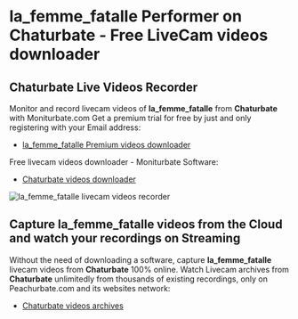 # la_femme_fatalle Performer on Chaturbate - Free LiveCam videos downloader

## Chaturbate Live Videos Recorder

Monitor and record livecam videos of **la_femme_fatalle** from **Chaturbate** with Moniturbate.com
Get a premium trial for free by just and only registering with your Email address:
* [la_femme_fatalle Premium videos downloader](https://moniturbate.com/request-demo-licence-key.html)

Free livecam videos downloader - Moniturbate Software:
* [Chaturbate videos downloader](https://moniturbate.com/moniturbate-download-software.html)

![la_femme_fatalle livecam videos recorder](https://peachurnet.com/templates/moniturbate-software.png)


## Capture la_femme_fatalle videos from the Cloud and watch your recordings on Streaming

Without the need of downloading a software, capture **la_femme_fatalle** livecam videos from **Chaturbate** 100% online.
Watch Livecam archives from **Chaturbate** unlimitedly from thousands of existing recordings, only on Peachurbate.com and its websites network:
* [Chaturbate videos archives](https://peachurnet.com/)